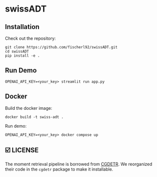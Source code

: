 # swissADT


## Installation
Check out the repository:
```
git clone https://github.com/fischerl92/swissADT.git
cd swissADT
pip install -e .
```

## Run Demo

```
OPENAI_API_KEY=<your_key> streamlit run app.py
```


## Docker

Build the docker image:

```
docker build -t swiss-adt .
```

Run demo:

```
OPENAI_API_KEY=<your_key> docker compose up
```

## ☑️ LICENSE
The moment retrieval pipeline is borrowed from [CGDETR](https://github.com/wjun0830/CGDETR.git). We reorganized their code in the `cgdetr` package to make it installable.